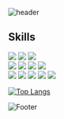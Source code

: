 ![header](https://capsule-render.vercel.app/api?type=waving&color=9babde&fontColor=FFFFFF&text=Hey,%20I'm%20Ria!&height=200&fontSize=50&&fontAlignY=38)﻿

## Skills
<!-- Skills Icons : https://simpleicons.org/?q=javascript -->
![](https://img.shields.io/badge/C-A8B9CC?&style=for-the-badge&logo=C&logoColor=white)
![](https://img.shields.io/badge/Java-5382a1?&style=for-the-badge&logo=Java&logoColor=white)
![](https://img.shields.io/badge/Python-3776AB?&style=for-the-badge&logo=python&logoColor=white)<br>
![](https://img.shields.io/badge/HTML5-E34F26?&style=for-the-badge&logo=html5&logoColor=white)
![](https://img.shields.io/badge/CSS3-663399?&style=for-the-badge&logo=css&logoColor=white)
![](https://img.shields.io/badge/Bootstrap-7952B3?&style=for-the-badge&logo=bootstrap&logoColor=white)
![](https://img.shields.io/badge/JavaScript-F7DF1E?&style=for-the-badge&logo=javascript&logoColor=white)<br>
![](https://img.shields.io/badge/MySQL-4479A1?&style=for-the-badge&logo=mysql&logoColor=white)
![](https://img.shields.io/badge/apachetomcat-F8DC75?&style=for-the-badge&logo=apachetomcat&logoColor=black)
![](https://img.shields.io/badge/firebase-DD2C00?&style=for-the-badge&logo=firebase&logoColor=white)
![](https://img.shields.io/badge/Linux-FCC624?&style=for-the-badge&logo=linux&logoColor=white)
![](https://img.shields.io/badge/github-181717?&style=for-the-badge&logo=github&logoColor=white)

[![Top Langs](https://github-readme-stats.vercel.app/api/top-langs/?username=Kim-Ria&layout=compact&theme=transparent)](https://github.com/Kim-Ria)

![Footer](https://capsule-render.vercel.app/api?type=waving&color=9babde&height=120&section=footer)

<!--

## GitHub Stats
![Ria's GitHub stats](https://github-readme-stats.vercel.app/api?username=Kim-Ria&show_icons=true&theme=transparent)
-->

<!--
## 
[![Solved.ac프로필](http://mazassumnida.wtf/api/v2/generate_badge?boj={handle})](https://solved.ac/{handle})
-->

<!--
**Kim-Ria/Kim-Ria** is a ✨ _special_ ✨ repository because its `README.md` (this file) appears on your GitHub profile.

Here are some ideas to get you started:

- 🔭 I’m currently working on ...
- 🌱 I’m currently learning ...
- 👯 I’m looking to collaborate on ...
- 🤔 I’m looking for help with ...
- 💬 Ask me about ...
- 📫 How to reach me: ...
- 😄 Pronouns: ...
- ⚡ Fun fact: ...
-->
